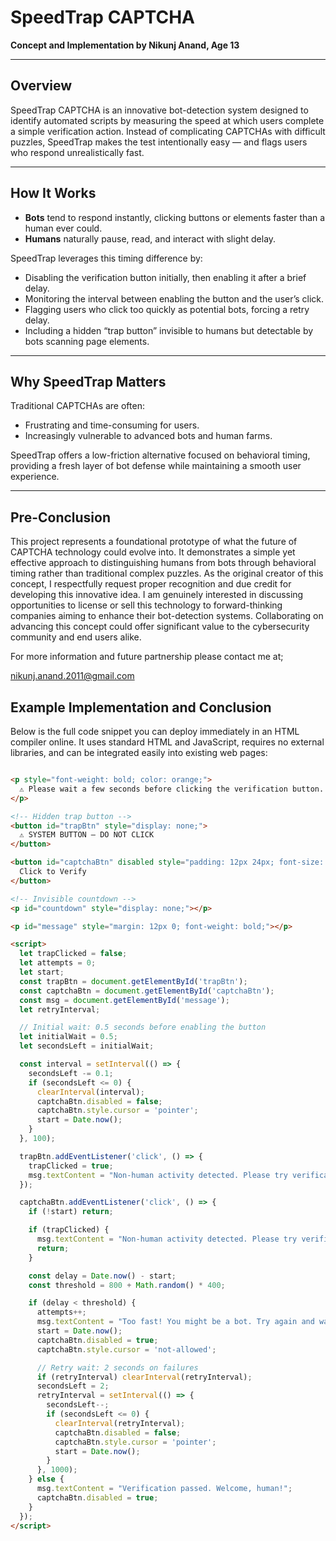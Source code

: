 # SpeedTrap CAPTCHA

**Concept and Implementation by Nikunj Anand, Age 13**

---

## Overview

SpeedTrap CAPTCHA is an innovative bot-detection system designed to identify automated scripts by measuring the speed at which users complete a simple verification action. Instead of complicating CAPTCHAs with difficult puzzles, SpeedTrap makes the test intentionally easy — and flags users who respond unrealistically fast.

---

## How It Works

- **Bots** tend to respond instantly, clicking buttons or elements faster than a human ever could.  
- **Humans** naturally pause, read, and interact with slight delay.

SpeedTrap leverages this timing difference by:

- Disabling the verification button initially, then enabling it after a brief delay.  
- Monitoring the interval between enabling the button and the user’s click.  
- Flagging users who click too quickly as potential bots, forcing a retry delay.  
- Including a hidden “trap button” invisible to humans but detectable by bots scanning page elements.

---

## Why SpeedTrap Matters

Traditional CAPTCHAs are often:

- Frustrating and time-consuming for users.  
- Increasingly vulnerable to advanced bots and human farms.

SpeedTrap offers a low-friction alternative focused on behavioral timing, providing a fresh layer of bot defense while maintaining a smooth user experience.

---

## Pre-Conclusion

This project represents a foundational prototype of what the future of CAPTCHA technology could evolve into. 
It demonstrates a simple yet effective approach to distinguishing humans from bots through behavioral timing rather than traditional complex puzzles. 
As the original creator of this concept, I respectfully request proper recognition and due credit for developing this innovative idea.
I am genuinely interested in discussing opportunities to license or sell this technology to forward-thinking companies aiming to enhance their bot-detection systems. 
Collaborating on advancing this concept could offer significant value to the cybersecurity community and end users alike.


For more information and future partnership please contact me at; 

nikunj.anand.2011@gmail.com


## Example Implementation and Conclusion

Below is the full code snippet you can deploy immediately in an HTML compiler online. It uses standard HTML and JavaScript, requires no external libraries, and can be integrated easily into existing web pages:

```html

<p style="font-weight: bold; color: orange;">
  ⚠️ Please wait a few seconds before clicking the verification button. This helps our system verify your browser's authenticity.
</p>

<!-- Hidden trap button -->
<button id="trapBtn" style="display: none;">
  ⚠️ SYSTEM BUTTON — DO NOT CLICK
</button>

<button id="captchaBtn" disabled style="padding: 12px 24px; font-size: 16px; cursor: not-allowed;">
  Click to Verify
</button>

<!-- Invisible countdown -->
<p id="countdown" style="display: none;"></p>

<p id="message" style="margin: 12px 0; font-weight: bold;"></p>

<script>
  let trapClicked = false;
  let attempts = 0;
  let start;
  const trapBtn = document.getElementById('trapBtn');
  const captchaBtn = document.getElementById('captchaBtn');
  const msg = document.getElementById('message');
  let retryInterval;

  // Initial wait: 0.5 seconds before enabling the button
  let initialWait = 0.5;
  let secondsLeft = initialWait;

  const interval = setInterval(() => {
    secondsLeft -= 0.1;
    if (secondsLeft <= 0) {
      clearInterval(interval);
      captchaBtn.disabled = false;
      captchaBtn.style.cursor = 'pointer';
      start = Date.now();
    }
  }, 100);

  trapBtn.addEventListener('click', () => {
    trapClicked = true;
    msg.textContent = "Non-human activity detected. Please try verification again, clicking a bit slower.";
  });

  captchaBtn.addEventListener('click', () => {
    if (!start) return;

    if (trapClicked) {
      msg.textContent = "Non-human activity detected. Please try verification again, clicking a bit slower.";
      return;
    }

    const delay = Date.now() - start;
    const threshold = 800 + Math.random() * 400;

    if (delay < threshold) {
      attempts++;
      msg.textContent = "Too fast! You might be a bot. Try again and wait a few moments before clicking.";
      start = Date.now();
      captchaBtn.disabled = true;
      captchaBtn.style.cursor = 'not-allowed';

      // Retry wait: 2 seconds on failures
      if (retryInterval) clearInterval(retryInterval);
      secondsLeft = 2;
      retryInterval = setInterval(() => {
        secondsLeft--;
        if (secondsLeft <= 0) {
          clearInterval(retryInterval);
          captchaBtn.disabled = false;
          captchaBtn.style.cursor = 'pointer';
          start = Date.now();
        }
      }, 1000);
    } else {
      msg.textContent = "Verification passed. Welcome, human!";
      captchaBtn.disabled = true;
    }
  });
</script>

